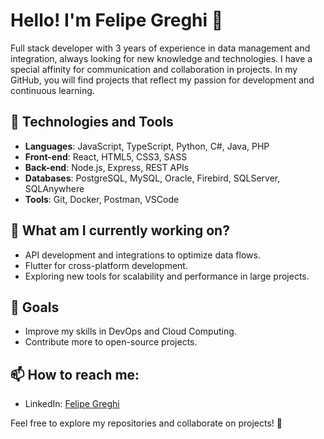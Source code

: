 # Hello! I'm Felipe Greghi 👋

Full stack developer with 3 years of experience in data management and integration, always looking for new knowledge and technologies. I have a special affinity for communication and collaboration in projects. In my GitHub, you will find projects that reflect my passion for development and continuous learning.

## 🚀 Technologies and Tools

- **Languages**: JavaScript, TypeScript, Python, C#, Java, PHP
- **Front-end**: React, HTML5, CSS3, SASS
- **Back-end**: Node.js, Express, REST APIs
- **Databases**: PostgreSQL, MySQL, Oracle, Firebird, SQLServer, SQLAnywhere
- **Tools**: Git, Docker, Postman, VSCode

## 🌱 What am I currently working on?

- API development and integrations to optimize data flows.
- Flutter for cross-platform development.
- Exploring new tools for scalability and performance in large projects.

## 🎯 Goals

- Improve my skills in DevOps and Cloud Computing.
- Contribute more to open-source projects.

## 📫 How to reach me:

- LinkedIn: [Felipe Greghi](https://www.linkedin.com/in/felipe-taioque-greghi-8634942b2/)

Feel free to explore my repositories and collaborate on projects! 🚀
